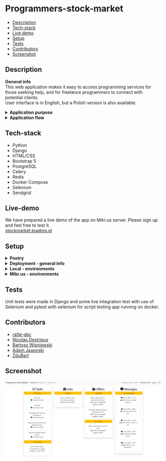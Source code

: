 # Programmers-stock-market

* [Description](#description)
* [Tech-stack](#tech-stack)
* [Live demo](#live-demo)
* [Setup](#setup)
* [Tests](#tests)
* [Contributors](#contributors)
* [Screenshot](#screenshot)


## Description
<b>General info</b><br>
This web application makes it easy to access programming services for those seeking help, and for freelance programmers to connect with potential clients.<BR>
User interface is in English, but a Polish version is also available.

<details><summary><b>Application purpose</b></summary>
Application where users can publish programming tasks and select from many offers given by programmers. After delivering solution they can accept it and pay for the job.</details>

<details><summary><b>Application flow</b></summary>

- Register and login
- Select your role: client (CL) / contractor (CO)
- (CL) Publish a task, set budget and time to complete task
- (CO) Find a task that suits your tech-stack and respond with price offer
- (CL) Choose and accept offer from programmer
- (CO) Prepare and publish your solution
- (CL) Review the solution and accept/decline it
- (CL/CO) If declined discuss it or use one of the arbiters
- (CL) If you have accepted the solution, pay the programmer

</details>

## Tech-stack
<ul>
<li>Python</li>
<li>Django</li>
<li>HTML/CSS</li>
<li>Bootstrap 5</li>
<li>PostgreSQL</li>
<li>Celery</li>
<li>Redis</li>
<li>Docker Compose</li>
<li>Selenium</li>
<li>Sendgrid</li>
</ul>

## Live-demo
We have prepared a live demo of the app on Mikr.us server. Please sign up and feel free to test it.<br>
[stockmarket.toadres.pl](https://stockmarket.toadres.pl)

## Setup
<details><summary><b>Poetry</b></summary>
We use Poetry for dependency management and packaging.<br>

* Install dependencies: `poetry install`<br>
* Install with development packages: `poetry install --with dev --sync`

More information about Poetry - [python-poetry.org/docs/basic-usage/#installing-dependencies](https://python-poetry.org/docs/basic-usage/#installing-dependencies)
</details>

<details><summary><b>Deployment - general info</b></summary>

1. Wybierz folder w zależności od instalacji jaka jest Ci potrzebna.
<ul>
 <li> Local - deployment/local
 <li> Mikr.us - deployment/mikrus
 </ul>

2. Ustaw zmienne środowiskoe na podstawie pliku env_example (mikr.us) lub w pliku docker-compose.yml. Opis dla poszczególnych instalacji jest poniżej.
3. In docker.compose.yml set variable to choose main Django setting file:
    ```
    DJANGO_SETTINGS_MODULE = <psmproject.settings.(development|production|mikrus)>
    ```
4. Open in terminal and build docker containers.
    ```bash
    docker-compose -f docker-compose.yml up --build -d
    ```

</details>

<details><summary><b>Local - environments</b></summary>

If you want to use app locally with docker, you must set environment variables in file docker-compose.yml.
```
- DEBUG=True # for development
- DJANGO_SETTINGS_MODULE=psmproject.settings.development
- HOST_NAME=http://localhost:8000
- DB_ENGINE=django.db.backends.postgresql_psycopg2
- POSTGRES_HOST=stock-market-db
- POSTGRES_DB=postgres
- POSTGRES_USER=postgres
- POSTGRES_PASSWORD=postgres
- POSTGRES_PORT=5432
- CELERY_BROKER_URL=redis://redis:6379
- CELERY_RESULT_BACKEND=redis://redis:6379
- REDIS_HOST=redis
- REDIS_PORT=6379
```
</details>

<details><summary><b>Mikr.us - environments</b></summary>

If you want to use Mikr.us server, you must change name of file 'env_example' to '.env' and set environment variables.
```
# GLOBAL
DJANGO_SETTINGS_MODULE=psmproject.settings.mikrus
HOST_NAME=https://host.name.com
IP4_PORT=<ip port>
SECRET_KEY=<key>
TZ=Europe/Warsaw
# DATABASE
POSTGRES_ENGINE=django.db.backends.postgresql_psycopg2
POSTGRES_DB=db_name
POSTGRES_USER=db_user
POSTGRES_PASSWORD=db_pass
POSTGRES_HOST=stock-market-db
POSTGRES_PORT=5432
# REDIS
REDIS_HOST=redis
REDIS_PORT=6379
# MAIL
SENDGRID_API_KEY=<key>
DEFAULT_FROM_EMAIL=<email address>
# ADMIN CREDENTIALS
ADMIN_USER=<admin_user>
ADMIN_EMAIL=<adminuser@adminmail.mail>
ADMIN_PASS=<admin_password>
```
</details>


## Tests
Unit tests were made in Django and some live integration test with use of Selenium and pytest with selenium for script testing app running on docker.

## Contributors
- [rafal-gbc](https://github.com/rafal-gbc)
- [Nicolas Destrieux](https://github.com/ndestrieux)
- [Bartosz Wisniewski](https://github.com/bartwisniewski)
- [Adam Jaworski](https://github.com/adamj2k)
- [ZduBart](https://github.com/ZduBart)

## Screenshot
![Screenshot of task page](src\psmproject\project_static\default\images\screen.png)
